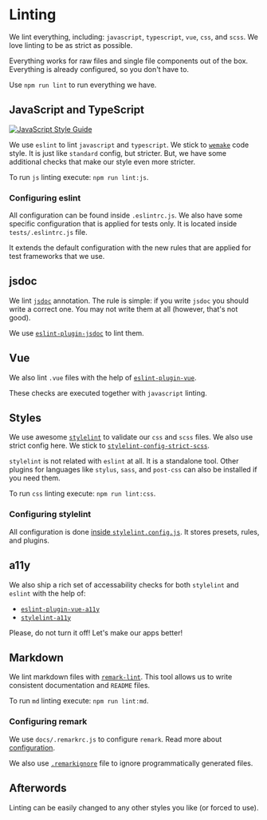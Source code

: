 # Linting

We lint everything, including: 
`javascript`, `typescript`, `vue`, `css`, and `scss`.
We love linting to be as strict as possible.

Everything works for raw files and single file components out of the box.
Everything is already configured, so you don't have to.

Use `npm run lint` to run everything we have.

## JavaScript and TypeScript

[![JavaScript Style Guide][svg]](https://github.com/standard/standard)

We use `eslint` to lint `javascript` and `typescript`. 
We stick to [`wemake`][wemake] code style.
It is just like `standard` config, but stricter.
But, we have some additional checks that make our style even more stricter.

To run `js` linting execute: `npm run lint:js`.

### Configuring eslint

All configuration can be found inside `.eslintrc.js`.
We also have some specific configuration that is applied for tests only.
It is located inside `tests/.eslintrc.js` file.

It extends the default configuration with the new rules that are applied for
test frameworks that we use.

## jsdoc

We lint [`jsdoc`](http://usejsdoc.org/) annotation. 
The rule is simple: if you write `jsdoc` you should write a correct one.
You may not write them at all (however, that's not good).

We use [`eslint-plugin-jsdoc`](https://github.com/gajus/eslint-plugin-jsdoc) 
to lint them.

## Vue

We also lint `.vue` files with the help of [`eslint-plugin-vue`](https://github.com/vuejs/eslint-plugin-vue).

These checks are executed together with `javascript` linting.

## Styles

We use awesome [`stylelint`](https://github.com/stylelint/stylelint) 
to validate our `css` and `scss` files.
We also use strict config here. 
We stick to [`stylelint-config-strict-scss`](https://github.com/wemake-services/stylelint-config-strict-scss).

`stylelint` is not related with `eslint` at all. It is a standalone tool.
Other plugins for languages like `stylus`, `sass`, 
and `post-css` can also be installed if you need them.

To run `css` linting execute: `npm run lint:css`.

### Configuring stylelint

All configuration is done [inside `stylelint.config.js`](configuration.md#stylelint). 
It stores presets, rules, and plugins.

## a11y

We also ship a rich set of accessability 
checks for both `stylelint` and `eslint` with the help of:

- [`eslint-plugin-vue-a11y`](https://github.com/maranran/eslint-plugin-vue-a11y)
- [`stylelint-a11y`](https://github.com/YozhikM/stylelint-a11y)

Please, do not turn it off! Let's make our apps better!

## Markdown

We lint markdown files with [`remark-lint`](https://github.com/remarkjs/remark-lint).
This tool allows us to write consistent documentation and `README` files.

To run `md` linting execute: `npm run lint:md`.

### Configuring remark

We use `docs/.remarkrc.js` to configure `remark`.
Read more about [configuration](https://github.com/unifiedjs/unified-engine/blob/master/doc/configure.md). 

We also use [`.remarkignore`][remarkignore] file to ignore 
programmatically generated files.

## Afterwords

Linting can be easily changed to any other styles you like (or forced to use).

[svg]: https://cdn.rawgit.com/standard/standard/master/badge.svg
[wemake]: https://github.com/wemake-services/eslint-config-wemake
[stylelint.config.js]: https://github.com/stylelint/stylelint/blob/master/docs/user-guide/configuration.md
[remarkignore]: https://github.com/unifiedjs/unified-engine/blob/master/doc/ignore.md
